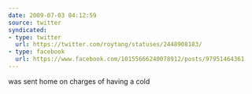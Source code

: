 ```yaml
---
date: 2009-07-03 04:12:59
source: twitter
syndicated:
- type: twitter
  url: https://twitter.com/roytang/statuses/2448908183/
- type: facebook
  url: https://www.facebook.com/10155666240078912/posts/97951464361
---
```


was sent home on charges of having a cold